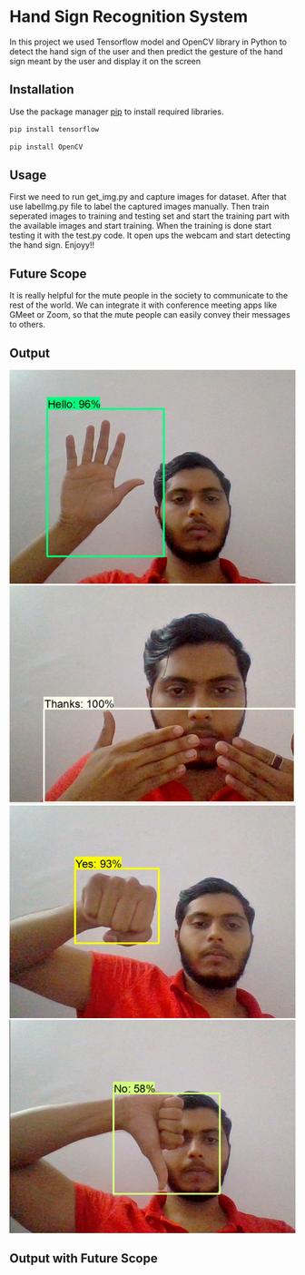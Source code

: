 # Hand Sign Recognition System

In this project we used Tensorflow model and OpenCV library in Python to detect the hand sign of the user and then predict the gesture of the hand sign meant by the user and display it on the screen

## Installation

Use the package manager [pip](https://pip.pypa.io/en/stable/) to install required libraries.

```bash
pip install tensorflow
```
```bash
pip install OpenCV
```


## Usage
First we need to run get_img.py and capture images for dataset. After that use labelImg.py file to label the captured images manually. Then train seperated images to training and testing set and start the training part with the available images and start training. When the training is done start testing it with the test.py code. It open ups the webcam and start detecting the hand sign. Enjoyy!!

## Future Scope
It is really helpful for the mute people in the society to communicate to the rest of the world. We can integrate it with conference meeting apps like GMeet or Zoom, so that the mute people can easily convey their messages to others.

## Output
<img title="Hello" alt="hello" src="/hello.jpeg">
<img title="iloveyou" alt="iloveyou" src="/iloveyou.jpeg">
<img title="yes" alt="yes" src="/yes.jpeg">
<img title="no" alt="no" src="/no.jpeg">


## Output with Future Scope

